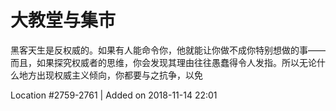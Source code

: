 # 大教堂与集市

黑客天生是反权威的。如果有人能命令你，他就能让你做不成你特别想做的事——而且，如果探究权威者的思维，你会发现其理由往往愚蠢得令人发指。所以无论什么地方出现权威主义倾向，你都要与之抗争，以免

Location #2759-2761 | Added on 2018-11-14 22:01
